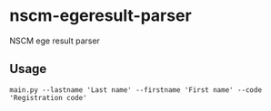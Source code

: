 # nscm-egeresult-parser
NSCM ege result parser
## Usage
```
main.py --lastname 'Last name' --firstname 'First name' --code 'Registration code'
```
